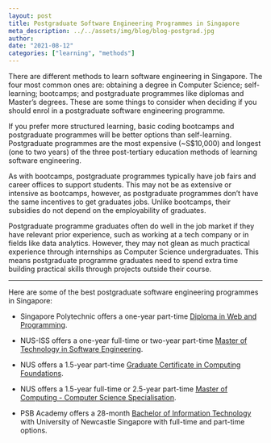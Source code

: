 ```yaml
---
layout: post
title: Postgraduate Software Engineering Programmes in Singapore
meta_description: ../../assets/img/blog/blog-postgrad.jpg
author:
date: "2021-08-12"
categories: ["learning", "methods"]
---
```


There are different methods to learn software engineering in Singapore. The four most common ones are: obtaining a degree in Computer Science; self-learning; bootcamps; and postgraduate programmes like diplomas and Master’s degrees. These are some things to consider when deciding if you should enrol in a postgraduate software engineering programme.

If you prefer more structured learning, basic coding bootcamps and postgraduate programmes will be better options than self-learning. Postgraduate programmes are the most expensive (~S$10,000) and longest (one to two years) of the three post-tertiary education methods of learning software engineering.

As with bootcamps, postgraduate programmes typically have job fairs and career offices to support students. This may not be as extensive or intensive as bootcamps, however, as postgraduate programmes don’t have the same incentives to get graduates jobs. Unlike bootcamps, their subsidies do not depend on the employability of graduates.

Postgraduate programme graduates often do well in the job market if they have relevant prior experience, such as working at a tech company or in fields like data analytics. However, they may not glean as much practical experience through internships as Computer Science undergraduates. This means postgraduate programme graduates need to spend extra time building practical skills through projects outside their course.

---

Here are some of the best postgraduate software engineering programmes in Singapore:

- Singapore Polytechnic offers a one-year part-time [Diploma in Web and Programming](<https://www.sp.edu.sg/pace/courses/course-type/part-time-and-post-diplomas/ofr_ap/diploma-(conversion)-in-web-and-programming>).

- NUS-ISS offers a one-year full-time or two-year part-time [Master of Technology in Software Engineering](https://www.iss.nus.edu.sg/graduate-programmes/programme/detail/master-of-technology-in-software-engineering).

- NUS offers a 1.5-year part-time [Graduate Certificate in Computing Foundations](https://www.comp.nus.edu.sg/programmes/pg/certcf/).

- NUS offers a 1.5-year full-time or 2.5-year part-time [Master of Computing - Computer Science Specialisation](https://www.comp.nus.edu.sg/programmes/pg/mcs/).

- PSB Academy offers a 28-month [Bachelor of Information Technology](https://www.newcastle.edu.au/singapore/future-students/degrees/degrees/bachelor-of-information-technology-full-time) with University of Newcastle Singapore with full-time and part-time options.
